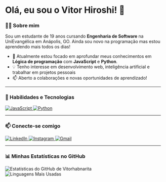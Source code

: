 # Olá, eu sou o Vitor Hiroshi! 👋

### 👨‍💻 Sobre mim
Sou um estudante de 19 anos cursando **Engenharia de Software** na UniEvangélica em Anápolis, GO. Ainda sou novo na programação mas estou aprendendo mais todos os dias!

- 🌱 Atualmente estou focado em aprofundar meus conhecimentos em **Lógica de programação** com **JavaScript** e **Python**.
- 💡 Tenho interesse em desenvolvimento web, inteligência artificial e trabalhar em projetos pessoais
- 📫 Aberto a colaborações e novas oportunidades de aprendizado!

---

### 🚀 Habilidades e Tecnologias

<p align="left">
  <a href="https://developer.mozilla.org/en-US/docs/Web/JavaScript" target="_blank" rel="noreferrer">
    <img src="https://img.shields.io/badge/JavaScript-F7DF1E?style=for-the-badge&logo=javascript&logoColor=black" alt="JavaScript"/>
  </a>
  <a href="https://www.python.org" target="_blank" rel="noreferrer">
    <img src="https://img.shields.io/badge/Python-3776AB?style=for-the-badge&logo=python&logoColor=white" alt="Python"/>
  </a>
</p>

---

### 📫 Conecte-se comigo

<p align="left">
  <a href=https://www.linkedin.com/in/vitor-hiroshi-alkmin-beda-narita-282a5b34b/ target="_blank">
    <img src="https://img.shields.io/badge/-LinkedIn-0077B5?style=for-the-badge&logo=linkedin&logoColor=white" target="_blank" alt="LinkedIn">
  </a>
  <a href=https://www.instagram.com/vitor.habn target="_blank">
    <img src="https://img.shields.io/badge/-Instagram-E4405F?style=for-the-badge&logo=instagram&logoColor=white" target="_blank" alt="Instagram">
  </a>
  <a href=mailto:vitorhabnarita@gmail.com>
    <img src="https://img.shields.io/badge/Gmail-D14836?style=for-the-badge&logo=gmail&logoColor=white" target="_blank" alt="Gmail">
  </a>
</p>

---

### 📊 Minhas Estatísticas no GitHub

![Estatísticas do GitHub de Vitorhabnarita](https://github-readme-stats.vercel.app/api?username=Vitorhabnarita&show_icons=true&theme=dracula&include_all_commits=true&count_private=true)
<br/>
![Linguagens Mais Usadas](https://github-readme-stats.vercel.app/api/top-langs/?username=Vitorhabnarita&layout=compact&langs_count=7&theme=dracula)

